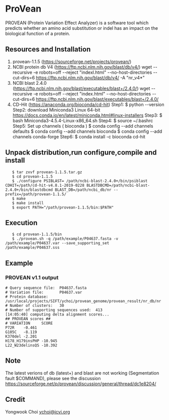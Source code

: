 # ProVean
PROVEAN (Protein Variation Effect Analyzer) is a software tool which predicts whether an amino acid substitution or indel has an impact on the biological function of a protein.

## Resources and Installation
1. provean-1.1.5  (https://sourceforge.net/projects/provean/)
2. NCBI protein db V4 (https://ftp.ncbi.nlm.nih.gov/blast/db/v4/)
wget --recursive -e robots=off --reject "indexl.html" --no-host-directories --cut-dirs=6 https://ftp.ncbi.nlm.nih.gov/blast/db/v4/ -A "nr_v4*"
3. NCBI blast 2.4.0  (https://ftp.ncbi.nlm.nih.gov/blast/executables/blast+/2.4.0/)
wget --recursive -e robots=off --reject "index.html" --no-host-directories --cut-dirs=6  https://ftp.ncbi.nlm.nih.gov/blast/executables/blast+/2.4.0/
4. CD-Hit (https://anaconda.org/bioconda/cd-hit)
Step1: $ python --version 
Step2: download Miniconda3 Linux 64-bit https://docs.conda.io/en/latest/miniconda.html#linux-installers
Step3: $ bash Miniconda3-4.5.4-Linux-x86_64.sh
Step4: $ source ~/.bashrc
Step5: Set up channels ( bioconda ) 
       $ conda config --add channels defaults
       $ conda config --add channels bioconda
       $ conda config --add channels conda-forge
Step6: $ conda install -c bioconda cd-hit

## Unpack distribution,run configure,compile and install
       $ tar zxvf provean-1.1.5.tar.gz
       $ cd provean-1.1.5
       $ ./configure PSIBLAST= /path/ncbi-blast-2.4.0+/bin/psiblast CDHIT=/path/cd-hit-v4.8.1-2019-0228 BLASTDBCMD=/path/ncbi-blast-2.4.0+/bin/blastdbcmd BLAST_DB=/path/ncbi_db/nr --prefix=/path/provean-1.1.5/
       $ make
       $ make install
       $ export PATH="/path/provean-1.1.5/bin:$PATH"

## Execution
       $ cd provean-1.1.5/bin 
       $ ./provean.sh -q /path/example/P04637.fasta -v /path/example/P04637.var --save_supporting_set /path/example/P04637.sss

## Example
 ### PROVEAN v1.1 output ###
	# Query sequence file:  P04637.fasta
	# Variation file:       P04637.var
	# Protein database:     /usr/local/projects/SIFT/ychoi/provean_genome/provean_result/nr_db/nr
	# Number of clusters:   30
	# Number of supporting sequences used:  413
	[14:05:40] computing delta alignment scores...
	## PROVEAN scores ##
	# VARIATION     SCORE
	P72R    -0.461
	G105C   -8.119
	K370del -2.201
	H178_H179insPHP -10.945
	L22_W23delinsQS -10.392

## Note
The latest verions of db (latest+)  and blast are not working (Segmentation fault $COMMAND), 
please see the discussion https://sourceforge.net/p/provean/discussion/general/thread/dc1e8204/

## Credit
Yongwook Choi
ychoi@jcvi.org
